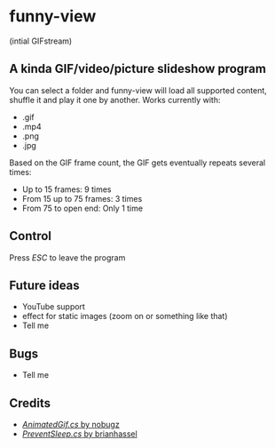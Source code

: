 # funny-view
(intial GIFstream)
## A kinda GIF/video/picture slideshow program

You can select a folder and funny-view will load all supported content, shuffle it and play it one by another.
Works currently with:
* .gif
* .mp4
* .png
* .jpg

Based on the GIF frame count, the GIF gets eventually repeats several times:
* Up to 15 frames: 9 times
* From 15 up to 75 frames: 3 times
* From 75 to open end: Only 1 time

## Control
Press _ESC_ to leave the program

## Future ideas
* YouTube support
* effect for static images (zoom on or something like that)
* Tell me

## Bugs
* Tell me

## Credits
* [_AnimatedGif.cs_ by nobugz ](https://social.microsoft.com/Forums/en-US/fcb7d14d-d15b-4336-971c-94a80e34b85e/editing-animated-gifs-in-c?forum=netfxbcl)
* [_PreventSleep.cs_ by brianhassel](https://gist.github.com/brianhassel/e918c7b9f1a6265ff8f9)
